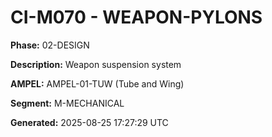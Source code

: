 # CI-M070 - WEAPON-PYLONS

**Phase:** 02-DESIGN

**Description:** Weapon suspension system

**AMPEL:** AMPEL-01-TUW (Tube and Wing)

**Segment:** M-MECHANICAL

**Generated:** 2025-08-25 17:27:29 UTC

